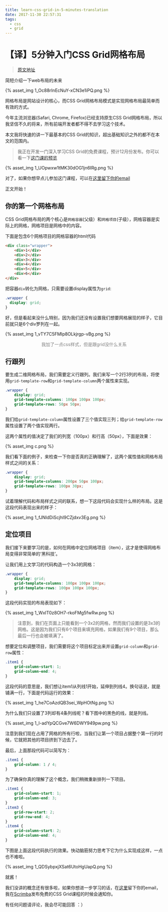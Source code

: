 ```yaml
---
title: learn-css-grid-in-5-minutes-translation
date: 2017-11-30 22:57:31
tags:
  - css
  - grid
---
```


# 【译】5分钟入门CSS Grid网格布局

> [原文地址](https://medium.freecodecamp.org/learn-css-grid-in-5-minutes-f582e87b1228)

简短介绍一下web布局的未来

{% asset_img 1_Oc88rInEcNuY-xCN3e1iPQ.png %}

<!-- more -->

网格布局是网站设计的核心，而CSS Grid网格布局模式是实现网格布局最简单而有效的方式。

今年主流浏览器(Safari, Chrome, Firefox)已经支持原生CSS Grid网格布局，所以我坚信不久的将来，所有前端开发者都不得不去学习这个技术。

本文我将快速的讲一下最基本的CSS Grid的知识，超出基础知识之外的都不在本文的范围内。

> 我正在开发一门深入学习CSS Grid的免费课程，预计12月份发布。你可以看一下[这门课的预览](https://scrimba.com/c/c2gd3T2)

{% asset_img 1_UOpwxw1tMK30dOG1jn6IRg.png %}

对了，如果你想早点儿参加这门课程，可以在[这里留下你的email](http://eepurl.com/c_R31n)

正文开始！

## 你的第一个网格布局

CSS Grid网格布局的两个核心是`网格容器`(父级）和`网格项目`(子级），网格容器是实际上的网格，网格项目是网格中的内容。

下面是包含6个网格项目的网格容器的html代码

```html
<div class="wrapper">
    <div>1</div>
    <div>2</div>
    <div>3</div>
    <div>4</div>
    <div>5</div>
    <div>6</div>
</div>
```

把容器<code>div</code>转化为网格，只需要设置display属性为<code>grid</code>:

```css
.wrapper {
  display: grid;
}
```

好，但是看起来没什么特别，因为我们还没有设置我们想要网格展现的样子，它目前就只是6个div罗列在一起。

{% asset_img 1_vTY7C5FMIp8OLkjrgp-vBg.png %}

<p style='text-align: center;color:gray;'>我加了一点css样式，但是跟grid没什么关系</p>


## 行跟列

要生成二维网格布局，我们需要定义行跟列。我们来写一个2行3列的布局，将使用<code>grid-template-row</code>和<code>grid-template-column</code>两个属性来实现。

```css
.wrapper {
    display: grid;
    grid-template-columns: 100px 100px 100px;
    grid-template-rows: 50px 50px;
}

```
我们给<code>grid-template-column</code>属性设置了三个值实现三列；给<code>grid-template-row</code>属性设置了两个值实现两行。

这两个属性的值决定了我们的列宽（100px）和行高（50px），下面是效果：

{% asset_img c.png %}

我们看下面的例子，来检查一下你是否真的正确理解了，这两个属性值和网格布局样式之间的关系：

```css
.wrapper {
    display: grid;
    grid-template-columns: 200px 50px 100px;
    grid-template-rows: 100px 30px;
}
```

试着理解代码和布局样式之间的联系，想一下这段代码会实现什么样的布局。这是这段代码表现出来的样子：

{% asset_img 1_fJNIdDiScjhI9CZjdxv3Eg.png %}

## 定位项目

我们接下来要学习的是，如何在网格中定位网格项目（item），这才是使得网格布局变得非常简单的‘黑科技’。

让我们用上文学习的代码构造一个3x3的网格：

```css
.wrapper {
    display: grid;
    grid-template-columns: 100px 100px 100px;
    grid-template-rows: 100px 100px 100px;
}
```
这段代码实现的布局表现如下：

{% asset_img 1_WxIT0z8OH7-rkoFMg5fwRw.png %}

> 注意到，我们在页面上只能看到一个3x2的网格，然而我们设置的是3x3的网格。这是因为我们只有6个项目来填充网格，如果我们有9个项目，那么最后一行也会被填满了。

想要定位和调整项目，我们需要将这个项目标定出来并设置<code>grid-column</code>和<code>grid-row</code>属性：

```css
.item1 {
    grid-column-start: 1;
    grid-column-end: 4;
}
```

这段代码的意思是，我们想让item1从列线1开始，延伸到列线4。换句话说，就是铺满一行，下面是代码运行的效果：

{% asset_img 1_he7CoAzdQB3sei_WpHOtNg.png %}

为什么我们只设置了3列却有4条列线呢？看下图中的黑色的线，就是列线。

{% asset_img 1_l-adYpQCGve7W6DWY949pw.png %}

注意到我们现在占用了网格的所有行啦，当我们让第一个项目占据整个第一行的时候，它就把其他的项目挤到下边去了。

最后，上面那段代码可以简写为：

```css
.item1 {
    grid-column: 1 / 4;
}
```

为了确保你真的理解了这个概念，我们稍微重新排列一下项目。

```css
.item1 {
    grid-column-start: 1;
    grid-column-end: 3;
}
.item3 {
    grid-row-start: 2;
    grid-row-end: 4;
}
.item4 {
    grid-column-start: 2;
    grid-column-end: 4;
}
```

下图是上面这段代码执行的效果。快动脑筋努力思考下它为什么实现成这样，一点也不难啦。

{% asset_img 1_QDSybpxjXSat6UtoHgUapQ.png %}

就酱！

我们没讲的概念还有很多啦，如果你想进一步学习的话，在<a href="http://eepurl.com/c_R31n">这里</a>留下你的email，我在<a href="http://scrimba.com/">Scrimba</a>发布免费的CSS Grid课程的时候会通知你。

有任何问题请评论，我会尽可能回答 ：）
